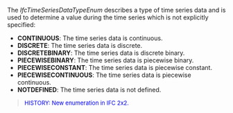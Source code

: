 The _IfcTimeSeriesDataTypeEnum_ describes a type of time series data and is used to determine a value during the time series which is not explicitly specified:

* **CONTINUOUS**: The time series data is continuous.
* **DISCRETE**: The time series data is discrete.
* **DISCRETEBINARY**: The time series data is discrete binary.
* **PIECEWISEBINARY**: The time series data is piecewise binary.
* **PIECEWISECONSTANT**: The time series data is piecewise constant.
* **PIECEWISECONTINUOUS**: The time series data is piecewise continuous.
* **NOTDEFINED**: The time series data is not defined.

> <font color="#0000FF" size="-1"> HISTORY: New enumeration in IFC
		  2x2.<br>   </font>
>